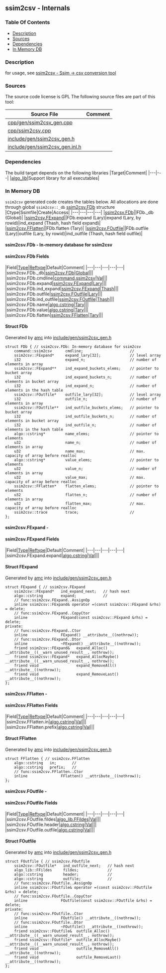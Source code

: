 ## ssim2csv - Internals


### Table Of Contents
<a href="#table-of-contents"></a>
<!-- dev.mdmark  mdmark:MDSECTION  state:BEG_AUTO  param:Toc -->
* [Description](#description)
* [Sources](#sources)
* [Dependencies](#dependencies)
* [In Memory DB](#in-memory-db)

<!-- dev.mdmark  mdmark:MDSECTION  state:END_AUTO  param:Toc -->

### Description
<a href="#description"></a>
<!-- dev.mdmark  mdmark:MDSECTION  state:BEG_AUTO  param:Description -->
for usage, see [ssim2csv - Ssim -> csv conversion tool](/txt/exe/ssim2csv/README.md)

<!-- dev.mdmark  mdmark:MDSECTION  state:END_AUTO  param:Description -->

### Sources
<a href="#sources"></a>
<!-- dev.mdmark  mdmark:MDSECTION  state:BEG_AUTO  param:Sources -->
The source code license is GPL
The following source files are part of this tool:

|Source File|Comment|
|---|---|
|[cpp/gen/ssim2csv_gen.cpp](/cpp/gen/ssim2csv_gen.cpp)||
|[cpp/ssim2csv.cpp](/cpp/ssim2csv.cpp)||
|[include/gen/ssim2csv_gen.h](/include/gen/ssim2csv_gen.h)||
|[include/gen/ssim2csv_gen.inl.h](/include/gen/ssim2csv_gen.inl.h)||

<!-- dev.mdmark  mdmark:MDSECTION  state:END_AUTO  param:Sources -->

### Dependencies
<a href="#dependencies"></a>
<!-- dev.mdmark  mdmark:MDSECTION  state:BEG_AUTO  param:Dependencies -->
The build target depends on the following libraries
|Target|Comment|
|---|---|
|[algo_lib](/txt/lib/algo_lib/README.md)|Support library for all executables|

<!-- dev.mdmark  mdmark:MDSECTION  state:END_AUTO  param:Dependencies -->

### In Memory DB
<a href="#in-memory-db"></a>
<!-- dev.mdmark  mdmark:MDSECTION  state:BEG_AUTO  param:Imdb -->
`ssim2csv` generated code creates the tables below.
All allocations are done through global `ssim2csv::_db` [ssim2csv.FDb](#ssim2csv-fdb) structure
|Ctype|Ssimfile|Create|Access|
|---|---|---|---|
|[ssim2csv.FDb](#ssim2csv-fdb)||FDb._db (Global)|
|[ssim2csv.FExpand](#ssim2csv-fexpand)||FDb.expand (Lary)|expand (Lary, by rowid)|ind_expand (Thash, hash field expand)|
|[ssim2csv.FFlatten](#ssim2csv-fflatten)||FDb.flatten (Tary)|
|[ssim2csv.FOutfile](#ssim2csv-foutfile)||FDb.outfile (Lary)|outfile (Lary, by rowid)|ind_outfile (Thash, hash field outfile)|

#### ssim2csv.FDb - In-memory database for ssim2csv
<a href="#ssim2csv-fdb"></a>

#### ssim2csv.FDb Fields
<a href="#ssim2csv-fdb-fields"></a>
|Field|[Type](/txt/ssimdb/dmmeta/ctype.md)|[Reftype](/txt/ssimdb/dmmeta/reftype.md)|Default|Comment|
|---|---|---|---|---|
|ssim2csv.FDb._db|[ssim2csv.FDb](/txt/exe/ssim2csv/internals.md#ssim2csv-fdb)|[Global](/txt/exe/amc/reftypes.md#global)|||
|ssim2csv.FDb.cmdline|[command.ssim2csv](/txt/protocol/command/README.md#command-ssim2csv)|[Val](/txt/exe/amc/reftypes.md#val)|||
|ssim2csv.FDb.expand|[ssim2csv.FExpand](/txt/exe/ssim2csv/internals.md#ssim2csv-fexpand)|[Lary](/txt/exe/amc/reftypes.md#lary)|||
|ssim2csv.FDb.ind_expand|[ssim2csv.FExpand](/txt/exe/ssim2csv/internals.md#ssim2csv-fexpand)|[Thash](/txt/exe/amc/reftypes.md#thash)|||
|ssim2csv.FDb.outfile|[ssim2csv.FOutfile](/txt/exe/ssim2csv/internals.md#ssim2csv-foutfile)|[Lary](/txt/exe/amc/reftypes.md#lary)|||
|ssim2csv.FDb.ind_outfile|[ssim2csv.FOutfile](/txt/exe/ssim2csv/internals.md#ssim2csv-foutfile)|[Thash](/txt/exe/amc/reftypes.md#thash)|||
|ssim2csv.FDb.name|[algo.cstring](/txt/protocol/algo/cstring.md)|[Tary](/txt/exe/amc/reftypes.md#tary)|||
|ssim2csv.FDb.value|[algo.cstring](/txt/protocol/algo/cstring.md)|[Tary](/txt/exe/amc/reftypes.md#tary)|||
|ssim2csv.FDb.flatten|[ssim2csv.FFlatten](/txt/exe/ssim2csv/internals.md#ssim2csv-fflatten)|[Tary](/txt/exe/amc/reftypes.md#tary)|||

#### Struct FDb
<a href="#struct-fdb"></a>
Generated by [amc](/txt/exe/amc/README.md) into [include/gen/ssim2csv_gen.h](/include/gen/ssim2csv_gen.h)
```
struct FDb { // ssim2csv.FDb: In-memory database for ssim2csv
    command::ssim2csv      cmdline;                     //
    ssim2csv::FExpand*     expand_lary[32];             // level array
    i32                    expand_n;                    // number of elements in array
    ssim2csv::FExpand**    ind_expand_buckets_elems;    // pointer to bucket array
    i32                    ind_expand_buckets_n;        // number of elements in bucket array
    i32                    ind_expand_n;                // number of elements in the hash table
    ssim2csv::FOutfile*    outfile_lary[32];            // level array
    i32                    outfile_n;                   // number of elements in array
    ssim2csv::FOutfile**   ind_outfile_buckets_elems;   // pointer to bucket array
    i32                    ind_outfile_buckets_n;       // number of elements in bucket array
    i32                    ind_outfile_n;               // number of elements in the hash table
    algo::cstring*         name_elems;                  // pointer to elements
    u32                    name_n;                      // number of elements in array
    u32                    name_max;                    // max. capacity of array before realloc
    algo::cstring*         value_elems;                 // pointer to elements
    u32                    value_n;                     // number of elements in array
    u32                    value_max;                   // max. capacity of array before realloc
    ssim2csv::FFlatten*    flatten_elems;               // pointer to elements
    u32                    flatten_n;                   // number of elements in array
    u32                    flatten_max;                 // max. capacity of array before realloc
    ssim2csv::trace        trace;                       //
};
```

#### ssim2csv.FExpand - 
<a href="#ssim2csv-fexpand"></a>

#### ssim2csv.FExpand Fields
<a href="#ssim2csv-fexpand-fields"></a>
|Field|[Type](/txt/ssimdb/dmmeta/ctype.md)|[Reftype](/txt/ssimdb/dmmeta/reftype.md)|Default|Comment|
|---|---|---|---|---|
|ssim2csv.FExpand.expand|[algo.cstring](/txt/protocol/algo/cstring.md)|[Val](/txt/exe/amc/reftypes.md#val)|||

#### Struct FExpand
<a href="#struct-fexpand"></a>
Generated by [amc](/txt/exe/amc/README.md) into [include/gen/ssim2csv_gen.h](/include/gen/ssim2csv_gen.h)
```
struct FExpand { // ssim2csv.FExpand
    ssim2csv::FExpand*   ind_expand_next;   // hash next
    algo::cstring        expand;            //
    // func:ssim2csv.FExpand..AssignOp
    inline ssim2csv::FExpand& operator =(const ssim2csv::FExpand &rhs) = delete;
    // func:ssim2csv.FExpand..CopyCtor
    inline               FExpand(const ssim2csv::FExpand &rhs) = delete;
private:
    // func:ssim2csv.FExpand..Ctor
    inline               FExpand() __attribute__((nothrow));
    // func:ssim2csv.FExpand..Dtor
    inline               ~FExpand() __attribute__((nothrow));
    friend ssim2csv::FExpand&   expand_Alloc() __attribute__((__warn_unused_result__, nothrow));
    friend ssim2csv::FExpand*   expand_AllocMaybe() __attribute__((__warn_unused_result__, nothrow));
    friend void                 expand_RemoveAll() __attribute__((nothrow));
    friend void                 expand_RemoveLast() __attribute__((nothrow));
};
```

#### ssim2csv.FFlatten - 
<a href="#ssim2csv-fflatten"></a>

#### ssim2csv.FFlatten Fields
<a href="#ssim2csv-fflatten-fields"></a>
|Field|[Type](/txt/ssimdb/dmmeta/ctype.md)|[Reftype](/txt/ssimdb/dmmeta/reftype.md)|Default|Comment|
|---|---|---|---|---|
|ssim2csv.FFlatten.in|[algo.cstring](/txt/protocol/algo/cstring.md)|[Val](/txt/exe/amc/reftypes.md#val)|||
|ssim2csv.FFlatten.prefix|[algo.cstring](/txt/protocol/algo/cstring.md)|[Val](/txt/exe/amc/reftypes.md#val)|||

#### Struct FFlatten
<a href="#struct-fflatten"></a>
Generated by [amc](/txt/exe/amc/README.md) into [include/gen/ssim2csv_gen.h](/include/gen/ssim2csv_gen.h)
```
struct FFlatten { // ssim2csv.FFlatten
    algo::cstring   in;       //
    algo::cstring   prefix;   //
    // func:ssim2csv.FFlatten..Ctor
    inline               FFlatten() __attribute__((nothrow));
};
```

#### ssim2csv.FOutfile - 
<a href="#ssim2csv-foutfile"></a>

#### ssim2csv.FOutfile Fields
<a href="#ssim2csv-foutfile-fields"></a>
|Field|[Type](/txt/ssimdb/dmmeta/ctype.md)|[Reftype](/txt/ssimdb/dmmeta/reftype.md)|Default|Comment|
|---|---|---|---|---|
|ssim2csv.FOutfile.fildes|[algo_lib.FFildes](/txt/lib/algo_lib/README.md#algo_lib-ffildes)|[Val](/txt/exe/amc/reftypes.md#val)|||
|ssim2csv.FOutfile.header|[algo.cstring](/txt/protocol/algo/cstring.md)|[Val](/txt/exe/amc/reftypes.md#val)|||
|ssim2csv.FOutfile.outfile|[algo.cstring](/txt/protocol/algo/cstring.md)|[Val](/txt/exe/amc/reftypes.md#val)|||

#### Struct FOutfile
<a href="#struct-foutfile"></a>
Generated by [amc](/txt/exe/amc/README.md) into [include/gen/ssim2csv_gen.h](/include/gen/ssim2csv_gen.h)
```
struct FOutfile { // ssim2csv.FOutfile
    ssim2csv::FOutfile*   ind_outfile_next;   // hash next
    algo_lib::FFildes     fildes;             //
    algo::cstring         header;             //
    algo::cstring         outfile;            //
    // func:ssim2csv.FOutfile..AssignOp
    inline ssim2csv::FOutfile& operator =(const ssim2csv::FOutfile &rhs) = delete;
    // func:ssim2csv.FOutfile..CopyCtor
    inline               FOutfile(const ssim2csv::FOutfile &rhs) = delete;
private:
    // func:ssim2csv.FOutfile..Ctor
    inline               FOutfile() __attribute__((nothrow));
    // func:ssim2csv.FOutfile..Dtor
    inline               ~FOutfile() __attribute__((nothrow));
    friend ssim2csv::FOutfile&  outfile_Alloc() __attribute__((__warn_unused_result__, nothrow));
    friend ssim2csv::FOutfile*  outfile_AllocMaybe() __attribute__((__warn_unused_result__, nothrow));
    friend void                 outfile_RemoveAll() __attribute__((nothrow));
    friend void                 outfile_RemoveLast() __attribute__((nothrow));
};
```

<!-- dev.mdmark  mdmark:MDSECTION  state:END_AUTO  param:Imdb -->

